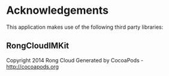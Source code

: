 # Acknowledgements
This application makes use of the following third party libraries:

## RongCloudIMKit

Copyright 2014 Rong Cloud
Generated by CocoaPods - http://cocoapods.org
